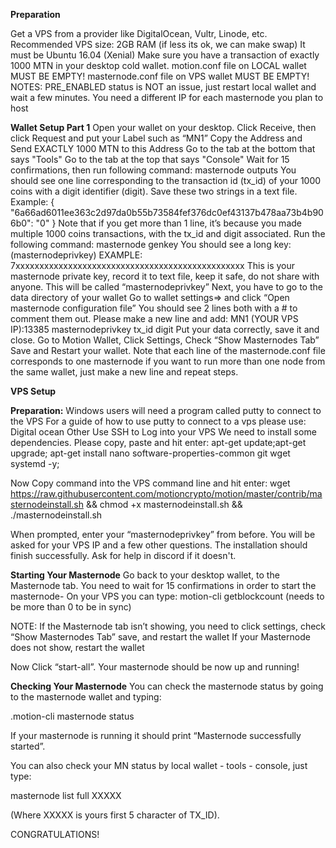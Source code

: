 **Preparation**

Get a VPS from a provider like DigitalOcean, Vultr, Linode, etc.
Recommended VPS size: 2GB RAM (if less its ok, we can make swap)
It must be Ubuntu 16.04 (Xenial)
Make sure you have a transaction of exactly 1000 MTN in your desktop cold wallet.
motion.conf file on LOCAL wallet MUST BE EMPTY!
masternode.conf file on VPS wallet MUST BE EMPTY!
NOTES: PRE_ENABLED status is NOT an issue, just restart local wallet and wait a few minutes.
You need a different IP for each masternode you plan to host

**Wallet Setup Part 1**
Open your wallet on your desktop.
Click Receive, then click Request and put your Label such as “MN1”
Copy the Address and Send EXACTLY 1000 MTN to this Address
Go to the tab at the bottom that says "Tools"
Go to the tab at the top that says "Console"
Wait for 15 confirmations, then run following command: masternode outputs
You should see one line corresponding to the transaction id (tx_id) of your 1000 coins with a digit identifier (digit). Save these two strings in a text file. Example:
{
  "6a66ad6011ee363c2d97da0b55b73584fef376dc0ef43137b478aa73b4b906b0": "0"
}
Note that if you get more than 1 line, it’s because you made multiple 1000 coins transactions, with the tx_id and digit associated.
Run the following command: masternode genkey
You should see a long key: (masternodeprivkey)
EXAMPLE: 7xxxxxxxxxxxxxxxxxxxxxxxxxxxxxxxxxxxxxxxxxxxxxxxx
This is your masternode private key, record it to text file, keep it safe, do not share with anyone. This will be called “masternodeprivkey”
Next, you have to go to the data directory of your wallet 
Go to wallet settings=> and click “Open masternode configuration file”
You should see 2 lines both with a # to comment them out. Please make a new line and add:
MN1 (YOUR VPS IP):13385 masternodeprivkey tx_id digit
Put your data correctly, save it and close.
Go to Motion Wallet, Click Settings, Check “Show Masternodes Tab”
Save and Restart your wallet.
Note that each line of the masternode.conf file corresponds to one masternode if you want to run more than one node from the same wallet, just make a new line and repeat steps.

**VPS Setup**

**Preparation:**
Windows users will need a program called putty to connect to the VPS
For a guide of how to use putty to connect to a vps please use: Digital ocean Other
Use SSH to Log into your VPS
We need to install some dependencies. Please copy, paste and hit enter:
apt-get update;apt-get upgrade; apt-get install nano software-properties-common git wget systemd -y;

Now Copy command into the VPS command line and hit enter:
wget https://raw.githubusercontent.com/motioncrypto/motion/master/contrib/masternodeinstall.sh && chmod +x masternodeinstall.sh && ./masternodeinstall.sh


When prompted, enter your “masternodeprivkey” from before.
You will be asked for your VPS IP and a few other questions.
The installation should finish successfully. Ask for help in discord if it doesn't.

**Starting Your Masternode**
Go back to your desktop wallet, to the Masternode tab.
You need to wait for 15 confirmations in order to start the masternode- On your VPS you can type:
motion-cli getblockcount
(needs to be more than 0 to be in sync)

NOTE: If the Masternode tab isn’t showing, you need to  click settings, check “Show Masternodes Tab” save, and restart the wallet
If your Masternode does not show, restart the wallet
 
Now Click “start-all”. Your masternode should be now up and running!
 
**Checking Your Masternode**
You can check the masternode status by going to the masternode wallet and typing:
 
.motion-cli masternode status
 
If your masternode is running it should print “Masternode successfully started”.
 
You can also check your MN status by local wallet - tools - console, just type:
 
masternode list full XXXXX
 
(Where XXXXX is yours first 5 character of TX_ID).
 
CONGRATULATIONS!
 

